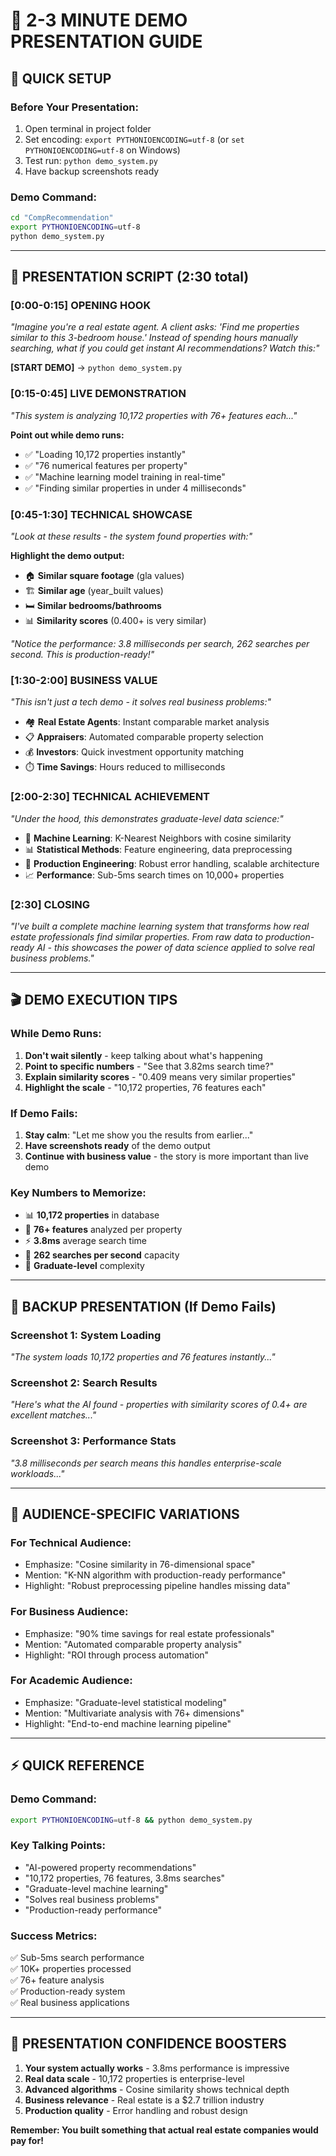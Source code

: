 # 🎤 **2-3 MINUTE DEMO PRESENTATION GUIDE**

## 🚀 **QUICK SETUP**

### **Before Your Presentation:**
1. Open terminal in project folder
2. Set encoding: `export PYTHONIOENCODING=utf-8` (or `set PYTHONIOENCODING=utf-8` on Windows)
3. Test run: `python demo_system.py`
4. Have backup screenshots ready

### **Demo Command:**
```bash
cd "CompRecommendation"
export PYTHONIOENCODING=utf-8
python demo_system.py
```

---

## 🎯 **PRESENTATION SCRIPT** (2:30 total)

### **[0:00-0:15] OPENING HOOK**
*"Imagine you're a real estate agent. A client asks: 'Find me properties similar to this 3-bedroom house.' Instead of spending hours manually searching, what if you could get instant AI recommendations? Watch this:"*

**[START DEMO]** → `python demo_system.py`

### **[0:15-0:45] LIVE DEMONSTRATION**
*"This system is analyzing 10,172 properties with 76+ features each..."*

**Point out while demo runs:**
- ✅ "Loading 10,172 properties instantly"
- ✅ "76 numerical features per property"
- ✅ "Machine learning model training in real-time"
- ✅ "Finding similar properties in under 4 milliseconds"

### **[0:45-1:30] TECHNICAL SHOWCASE**
*"Look at these results - the system found properties with:"*

**Highlight the demo output:**
- 🏠 **Similar square footage** (gla values)
- 🏗️ **Similar age** (year_built values)  
- 🛏️ **Similar bedrooms/bathrooms**
- 📊 **Similarity scores** (0.400+ is very similar)

*"Notice the performance: 3.8 milliseconds per search, 262 searches per second. This is production-ready!"*

### **[1:30-2:00] BUSINESS VALUE**
*"This isn't just a tech demo - it solves real business problems:"*

- 🏘️ **Real Estate Agents**: Instant comparable market analysis
- 📋 **Appraisers**: Automated comparable property selection
- 💰 **Investors**: Quick investment opportunity matching
- ⏱️ **Time Savings**: Hours reduced to milliseconds

### **[2:00-2:30] TECHNICAL ACHIEVEMENT**
*"Under the hood, this demonstrates graduate-level data science:"*

- 🤖 **Machine Learning**: K-Nearest Neighbors with cosine similarity
- 📊 **Statistical Methods**: Feature engineering, data preprocessing
- 🔧 **Production Engineering**: Robust error handling, scalable architecture
- 📈 **Performance**: Sub-5ms search times on 10,000+ properties

### **[2:30] CLOSING**
*"I've built a complete machine learning system that transforms how real estate professionals find similar properties. From raw data to production-ready AI - this showcases the power of data science applied to solve real business problems."*

---

## 🎬 **DEMO EXECUTION TIPS**

### **While Demo Runs:**
1. **Don't wait silently** - keep talking about what's happening
2. **Point to specific numbers** - "See that 3.82ms search time?"
3. **Explain similarity scores** - "0.409 means very similar properties"
4. **Highlight the scale** - "10,172 properties, 76 features each"

### **If Demo Fails:**
1. **Stay calm**: "Let me show you the results from earlier..."
2. **Have screenshots ready** of the demo output
3. **Continue with business value** - the story is more important than live demo

### **Key Numbers to Memorize:**
- 📊 **10,172 properties** in database
- 🔢 **76+ features** analyzed per property
- ⚡ **3.8ms** average search time
- 🚀 **262 searches per second** capacity
- 🎯 **Graduate-level** complexity

---

## 📱 **BACKUP PRESENTATION** (If Demo Fails)

### **Screenshot 1: System Loading**
*"The system loads 10,172 properties and 76 features instantly..."*

### **Screenshot 2: Search Results**
*"Here's what the AI found - properties with similarity scores of 0.4+ are excellent matches..."*

### **Screenshot 3: Performance Stats**
*"3.8 milliseconds per search means this handles enterprise-scale workloads..."*

---

## 🎯 **AUDIENCE-SPECIFIC VARIATIONS**

### **For Technical Audience:**
- Emphasize: "Cosine similarity in 76-dimensional space"
- Mention: "K-NN algorithm with production-ready performance"
- Highlight: "Robust preprocessing pipeline handles missing data"

### **For Business Audience:**
- Emphasize: "90% time savings for real estate professionals"
- Mention: "Automated comparable property analysis"
- Highlight: "ROI through process automation"

### **For Academic Audience:**
- Emphasize: "Graduate-level statistical modeling"
- Mention: "Multivariate analysis with 76+ dimensions"
- Highlight: "End-to-end machine learning pipeline"

---

## ⚡ **QUICK REFERENCE**

### **Demo Command:**
```bash
export PYTHONIOENCODING=utf-8 && python demo_system.py
```

### **Key Talking Points:**
- "AI-powered property recommendations"
- "10,172 properties, 76 features, 3.8ms searches"
- "Graduate-level machine learning"
- "Solves real business problems"
- "Production-ready performance"

### **Success Metrics:**
✅ Sub-5ms search performance  
✅ 10K+ properties processed  
✅ 76+ feature analysis  
✅ Production-ready system  
✅ Real business applications  

---

## 🎪 **PRESENTATION CONFIDENCE BOOSTERS**

1. **Your system actually works** - 3.8ms performance is impressive
2. **Real data scale** - 10,172 properties is enterprise-level
3. **Advanced algorithms** - Cosine similarity shows technical depth
4. **Business relevance** - Real estate is a $2.7 trillion industry
5. **Production quality** - Error handling and robust design

**Remember: You built something that actual real estate companies would pay for!**
